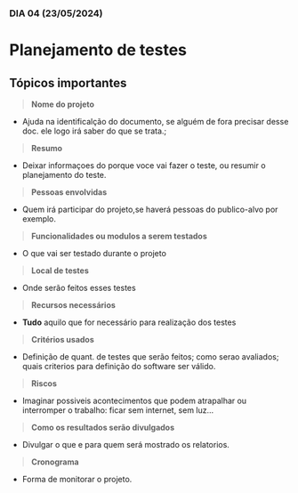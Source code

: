 ### DIA 04 (23/05/2024)

# Planejamento de testes

## Tópicos importantes

 > **Nome do projeto**

- Ajuda na identificalção do documento, se alguém de fora precisar desse doc. ele logo irá saber do que se trata.;
 
 > **Resumo**

 - Deixar informaçoes do porque voce vai fazer o teste, ou resumir o planejamento do teste.

 > **Pessoas envolvidas**

- Quem irá participar do projeto,se haverá pessoas do publico-alvo por exemplo.

 > **Funcionalidades ou modulos a serem testados**

- O que vai ser testado durante o projeto

 > **Local de testes**

- Onde serão feitos esses testes

 > **Recursos necessários**

- **Tudo** aquilo que for necessário para realização dos testes

 > **Critérios usados**

- Definição de quant. de testes que serão feitos; como serao avaliados; quais criterios para definição do software ser válido.

 > **Riscos**

- Imaginar possiveis acontecimentos que podem atrapalhar ou interromper o trabalho: ficar sem internet, sem luz...

 > **Como os resultados serão divulgados**

- Divulgar o que e para quem será mostrado os relatorios.

 > **Cronograma**

- Forma de monitorar o projeto.
